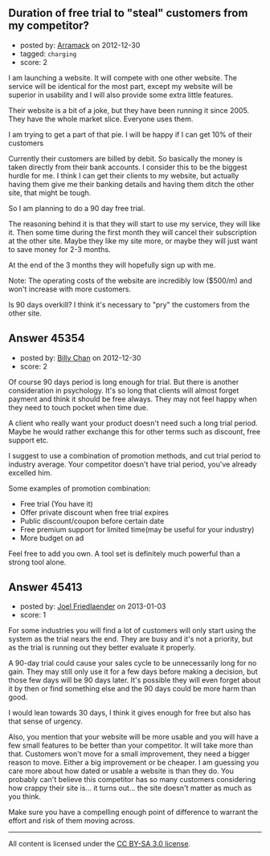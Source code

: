 ## Duration of free trial to "steal" customers from my competitor?

- posted by: [Arramack](https://stackexchange.com/users/-1/22309-arramack) on 2012-12-30
- tagged: `charging`
- score: 2

I am launching a website. It will compete with one other website. The service will be identical for the most part, except my website will be superior in usability and I will also provide some extra little features.

Their website is a bit of a joke, but they have been running it since 2005. They have the whole market slice. Everyone uses them.

I am trying to get a part of that pie. I will be happy if I can get 10% of their customers 

Currently their customers are billed by debit. So basically the money is taken directly from their bank accounts. I consider this to be the biggest hurdle for me. I think I can get their clients to my website, but actually having them give me their banking details and having them ditch the other site, that might be tough.

So I am planning to do a 90 day free trial.

The reasoning behind it is that they will start to use my service, they will like it. Then some time during the first month they will cancel their subscription at the other site. Maybe they like my site more, or maybe they will just want to save money for 2-3 months.

At the end of the 3 months they will hopefully sign up with me.

Note: The operating costs of the website are incredibly low ($500/m) and won't increase with more customers.

Is 90 days overkill? I think it's necessary to "pry" the customers from the other site.


## Answer 45354

- posted by: [Billy Chan](https://stackexchange.com/users/-1/21618-billy-chan) on 2012-12-30
- score: 2

Of course 90 days period is long enough for trial. But there is another consideration in psychology. It's so long that clients will almost forget payment and think it should be free always. They may not feel happy when they need to touch pocket when time due.

A client who really want your product doesn't need such a long trial period. Maybe he would rather exchange this for other terms such as discount, free support etc.

I suggest to use a combination of promotion methods, and cut trial period to industry average. Your competitor doesn't have trial period, you've already excelled him.

Some examples of promotion combination:

+ Free trial (You have it)
+ Offer private discount when free trial expires
+ Public discount/coupon before certain date
+ Free premium support for limited time(may be useful for your industry)
+ More budget on ad

Feel free to add you own. A tool set is definitely much powerful than a strong tool alone.


## Answer 45413

- posted by: [Joel Friedlaender](https://stackexchange.com/users/-1/5543-joel-friedlaender) on 2013-01-03
- score: 1

For some industries you will find a lot of customers will only start using the system as the trial nears the end.  They are busy and it's not a priority, but as the trial is running out they better evaluate it properly.  

A 90-day trial could cause your sales cycle to be unnecessarily long for no gain.  They may still only use it for a few days before making a decision, but those few days will be 90 days later.  It's possible they will even forget about it by then or find something else and the 90 days could be more harm than good.

I would lean towards 30 days, I think it gives enough for free but also has that sense of urgency.

Also, you mention that your website will be more usable and you will have a few small features to be better than your competitor.  It will take more than that.  Customers won't move for a small improvement, they need a bigger reason to move.  Either a big improvement or be cheaper.  I am guessing you care more about how dated or usable a website is than they do.  You probably can't believe this competitor has so many customers considering how crappy their site is... it turns out... the site doesn't matter as much as you think.

Make sure you have a compelling enough point of difference to warrant the effort and risk of them moving across.



---

All content is licensed under the [CC BY-SA 3.0 license](https://creativecommons.org/licenses/by-sa/3.0/).
